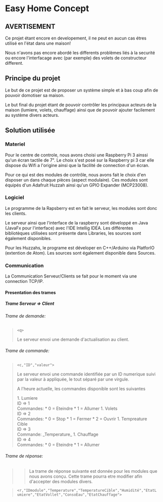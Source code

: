 # Easy Home Concept

## AVERTISEMENT
Ce projet étant encore en developement, il ne peut en aucun cas étres utilisé en l'état dans une maison!

Nous n'avons pas encore abordé les differents problèmes liés à la securité ou encore l'interfacage avec (par exemple)
des volets de constructeur different.


## Principe du projet

Le but de ce projet est de proposer un système simple et à bas coup afin de pouvoir domotiser sa maison.

Le but final du projet étant de pouvoir contrôler les principaux acteurs de la maison (lumiere, volets, chauffage) ainsi que de pouvoir ajouter facilement au système divers acteurs.

## Solution utilisée

### Materiel

Pour le centre de controle, nous avons choisi une Raspberry Pi 3 ainssi qu'un écran tactile de 7".
Le choix s'est posé sur la Raspberry pi 3 car elle dispose du Wifi a l'origine ainsi que la facilité de connection d'un écran.

Pour ce qui est des modules de contrôle, nous avons fait le choix d'en disposer un dans chaque pièces (aspect modulaire). Ces modules sont équipés d'un Adafruit Huzzah ainsi qu'un GPIO Expander (MCP23008).


### Logiciel

Le programme de la Rapsberry est en fait le serveur, les modules sont donc les clients.

Le serveur ainsi que l'interface de la raspberry sont développé en Java (JavaFx pour l'interface) avec l'IDE Intellig IDEA.
Les différentes bibliotèques utilisées sont présente dans Libraries, les sources sont également disponibles.

Pour les Huzzahs, le programe est déveloper en C++/Arduino via PlatforIO (extention de Atom).
Les sources sont également disponible dans Sources.


### Communication

La Communication Serveur/Clients se fait pour le moment via une connection TCP/IP.

#### Presentation des trames

##### Trame Serveur => Client

###### Trame de demande:
>`<q>`
><p>Le serveur envoi une demande d'actualisation au client.</p>

###### Trame de commande:
>`<c,"ID","valeur">`
><p>Le serveur envoi une commande identifiée par un ID numerique suivi par la valeur à appliquée, le tout séparé par une virgule. </p>
> <p>A l'heure actuelle, les commandes disponible sont les suivantes</p>
>1. Lumiere<br> ID => 1<br>Commandes:
>   * 0 = Eteindre
>   * 1 = Allumer
>1. Volets<br> ID => 2<br>Commandes:
>   * 0 = Stop
>   * 1 = Fermer
>   * 2 = Ouvrir
>1. Tempreature Cible<br>ID => 3<br>Commande: _Temperature_
>1. Chauffage<br>ID => 4<br>Commandes:
>   * 0 = Eteindre
>   * 1 = Allumer  

###### Trame de réponse:
>>La trame de réponse suivante est donnée pour les modules que nous avons conçu. Cette trame pourra etre modifier afin d'accepter des modules divers.

>`<r,"IDmodule","Temperature","TemperatureCible","Humidité","EtatLumiere","EtatVollet","ConsoEau","EtatChauffage">`
>
